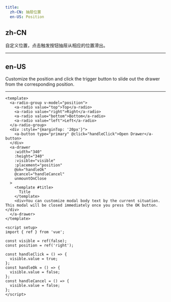 ```yaml
title:
  zh-CN: 抽屉位置
  en-US: Position
```

## zh-CN

自定义位置，点击触发按钮抽屉从相应的位置滑出。

---

## en-US

Customize the position and click the trigger button to slide out the drawer from the corresponding position.

---

```vue
<template>
  <a-radio-group v-model="position">
    <a-radio value="top">Top</a-radio>
    <a-radio value="right">Right</a-radio>
    <a-radio value="bottom">Bottom</a-radio>
    <a-radio value="left">Left</a-radio>
  </a-radio-group>
  <div :style="{marginTop: '20px'}">
    <a-button type="primary" @click="handleClick">Open Drawer</a-button>
  </div>
  <a-drawer
    :width="340"
    :height="340"
    :visible="visible"
    :placement="position"
    @ok="handleOk"
    @cancel="handleCancel"
    unmountOnClose
  >
    <template #title>
      Title
    </template>
    <div>You can customize modal body text by the current situation. This modal will be closed immediately once you press the OK button.</div>
  </a-drawer>
</template>

<script setup>
import { ref } from 'vue';

const visible = ref(false);
const position = ref('right');

const handleClick = () => {
  visible.value = true;
};
const handleOk = () => {
  visible.value = false;
};
const handleCancel = () => {
  visible.value = false;
};
</script>
```
